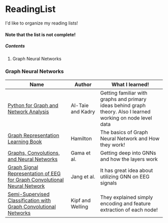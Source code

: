 # ReadingList
I'd like to organize my reading lists!
#### Note that the list is not complete!

##### Contents
1. Graph Neural Networks


### Graph Neural Networks
| Name          | Author        | What I learned! |
| ------------- | ------------- | ------------- |
| [Python for Graph and Network Analysis](https://www.springer.com/gp/book/9783319530031)  |  Al-Taie and Kadry  | Getting familiar with graphs and primary ideas behind graph theory. Also I learned working on node level data  |
| [Graph Representation Learning Book](https://www.cs.mcgill.ca/~wlh/grl_book/)  | Hamilton  | The basics of Graph Neural Network and How they work!  |
| [Graphs, Convolutions, and Neural Networks](https://arxiv.org/abs/2003.03777) | Gama et al. | Getting deep into GNNs and how the layers work |
| [Graph Signal Representation of EEG for Graph Convolutional Neural Network](https://openreview.net/forum?id=Bk6Y0RR8M) | Jang et al. | It has great idea about utilizing GNN on EEG signals |
| [Semi-Supervised Classification with Graph Convolutional Networks](https://arxiv.org/abs/1609.02907) | Kipf and Welling | They explained simply encoding and feature extraction of each node!  |
